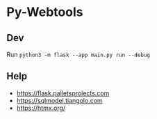 # Py-Webtools

## Dev
Run `python3 -m flask --app main.py run --debug`

## Help
 - https://flask.palletsprojects.com
 - https://sqlmodel.tiangolo.com
 - https://htmx.org/